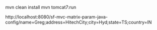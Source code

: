 mvn clean install
mvn tomcat7:run

http://localhost:8080/sf-mvc-matrix-param-java-config/name=Greg;address=HitechCity;city=Hyd;state=TS;country=IN
